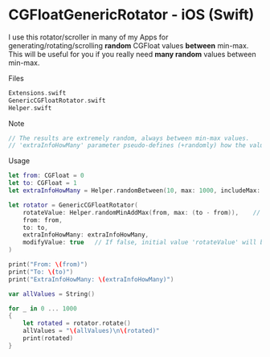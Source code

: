 # CGFloatGenericRotator - iOS (Swift)

I use this rotator/scroller in many of my Apps for generating/rotating/scrolling **random** CGFloat values **between** min-max.
This will be useful for you if you really need **many random** values between min-max.

Files

```swift
Extensions.swift
GenericCGFloatRotator.swift
Helper.swift
```

Note

```swift
// The results are extremely random, always between min-max values.
// 'extraInfoHowMany' parameter pseudo-defines (+randomly) how the values will be distributed. So it must be set wisely.
```

Usage

```swift
let from: CGFloat = 0
let to: CGFloat = 1
let extraInfoHowMany = Helper.randomBetween(10, max: 1000, includeMax: true)

let rotator = GenericCGFloatRotator(
    rotateValue: Helper.randomMinAddMax(from, max: (to - from)),    // Initial value
    from: from,
    to: to,
    extraInfoHowMany: extraInfoHowMany,
    modifyValue: true   // If false, initial value 'rotateValue' will be FIXED
)

print("From: \(from)")
print("To: \(to)")
print("ExtraInfoHowMany: \(extraInfoHowMany)")

var allValues = String()

for _ in 0 ... 1000
{
    let rotated = rotator.rotate()
    allValues = "\(allValues)\n\(rotated)"
    print(rotated)
}
```
